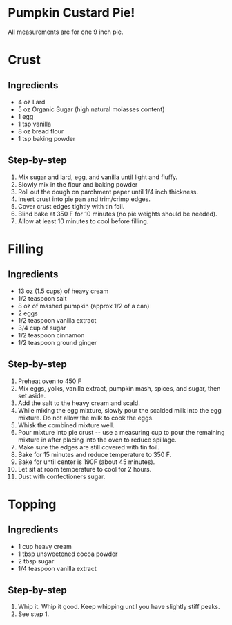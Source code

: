 # Pumpkin Custard Pie!

All measurements are for one 9 inch pie.

# Crust

## Ingredients

* 4 oz Lard
* 5 oz Organic Sugar (high natural molasses content)
* 1 egg
* 1 tsp vanilla
* 8 oz bread flour
* 1 tsp baking powder

## Step-by-step

1. Mix sugar and lard, egg, and vanilla until light and fluffy.
2. Slowly mix in the flour and baking powder
3. Roll out the dough on parchment paper until 1/4 inch thickness.
4. Insert crust into pie pan and trim/crimp edges.
5. Cover crust edges tightly with tin foil.
5. Blind bake at 350 F for 10 minutes (no pie weights should be needed).
6. Allow at least 10 minutes to cool before filling.

# Filling

## Ingredients

* 13 oz (1.5 cups) of heavy cream
* 1/2 teaspoon salt
* 8 oz of mashed pumpkin (approx 1/2 of a can)
* 2 eggs
* 1/2 teaspoon vanilla extract
* 3/4 cup of sugar
* 1/2 teaspoon cinnamon
* 1/2 teaspoon ground ginger

## Step-by-step

1. Preheat oven to 450 F
2. Mix eggs, yolks, vanilla extract, pumpkin mash, spices, and sugar, then set aside.
3. Add the salt to the heavy cream and scald.
4. While mixing the egg mixture, slowly pour the scalded milk into the egg mixture. Do not allow the milk to cook the eggs.
5. Whisk the combined mixture well.
6. Pour mixture into pie crust -- use a measuring cup to pour the remaining mixture in after placing into the oven to reduce spillage.
7. Make sure the edges are still covered with tin foil.
8. Bake for 15 minutes and reduce temperature to 350 F.
9. Bake for until center is 190F (about 45 minutes).
10. Let sit at room temperature to cool for 2 hours.
11. Dust with confectioners sugar.

# Topping

## Ingredients

* 1 cup heavy cream
* 1 tbsp unsweetened cocoa powder
* 2 tbsp sugar
* 1/4 teaspoon vanilla extract

## Step-by-step

1. Whip it. Whip it good. Keep whipping until you have slightly stiff peaks.
2. See step 1.
